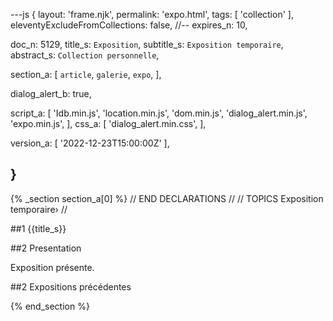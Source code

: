 ---js
{
  layout:    'frame.njk',
  permalink: 'expo.html',
  tags:      [ 'collection' ],
  eleventyExcludeFromCollections: false,
  //-- expires_n: 10,

  doc_n:      5129,
  title_s:    `Exposition`,
  subtitle_s: `Exposition temporaire`,
  abstract_s: `Collection personnelle`,

  section_a:
  [
    `article`,
    `galerie`,
    `expo`,
  ],

  dialog_alert_b: true,

  script_a:
  [
    'Idb.min.js',
    'location.min.js',
    'dom.min.js',
    'dialog_alert.min.js',
    'expo.min.js',
  ],
  css_a:
  [
    'dialog_alert.min.css',
  ],

  version_a:
  [
    '2022-12-23T15:00:00Z'
  ],

}
---
{% _section section_a[0] %}
// END DECLARATIONS //
//  TOPICS
Exposition temporaire›
//



##1  {{title_s}}


##2  Presentation

Exposition présente.


##2  Expositions précédentes



{% end_section %}
